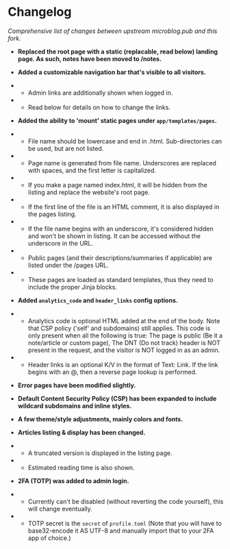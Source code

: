 # Changelog

*Comprehensive list of changes between upstream microblog.pub and this fork.*

- **Replaced the root page with a static (replacable, read below) landing page. As such, notes have been moved to /notes.**

- **Added a customizable navigation bar that's visible to all visitors.**
- - Admin links are additionally shown when logged in.
- - Read below for details on how to change the links.

- **Added the ability to 'mount' static pages under `app/templates/pages`.**
- - File name should be lowercase and end in .html. Sub-directories can be used, but are not listed.
- - Page name is generated from file name. Underscores are replaced with spaces, and the first letter is capitalized.
- - If you make a page named index.html, it will be hidden from the listing and replace the website's root page.
- - If the first line of the file is an HTML comment, it is also displayed in the pages listing.
- - If the file name begins with an underscore, it's considered hidden and won't be shown in listing. It can be accessed without the underscore in the URL.
- - Public pages (and their descriptions/summaries if applicable) are listed under the /pages URL.
- - These pages are loaded as standard templates, thus they need to include the proper Jinja blocks.

- **Added `analytics_code` and `header_links` config options.**
- - Analytics code is optional HTML added at the end of the body. Note that CSP policy ('self' and subdomains) still applies. This code is only present when all the following is true: The page is public (Be it a note/article or custom page), The DNT (Do not track) header is NOT present in the request, and the visitor is NOT logged in as an admin.
- - Header links is an optional K/V in the format of Text: Link. If the link begins with an @, then a reverse page lookup is performed.

- **Error pages have been modified slightly.**

- **Default Content Security Policy (CSP) has been expanded to include wildcard subdomains and inline styles.**

- **A few theme/style adjustments, mainly colors and fonts.**

- **Articles listing & display has been changed.**
- - A truncated version is displayed in the listing page.
- - Estimated reading time is also shown.

- **2FA (TOTP) was added to admin login.**
- - Currently can't be disabled (without reverting the code yourself), this will change eventually.
- - TOTP secret is the `secret` of `profile.toml` (Note that you will have to base32-encode it AS UTF-8 and manually import that to your 2FA app of choice.)